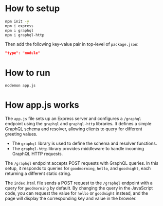# How to setup

```sh
npm init -y
npm i express
npm i graphql
npm i graphql-http
```

Then add the following key-value pair in top-level of `package.json`:

```json
"type": "module"
```

# How to run

```sh
nodemon app.js
```

# How app.js works

The `app.js` file sets up an Express server and configures a `/graphql` endpoint using the `graphql` and `graphql-http` libraries. It defines a simple GraphQL schema and resolver, allowing clients to query for different greeting values.

- The `graphql` library is used to define the schema and resolver functions.
- The `graphql-http` library provides middleware to handle incoming GraphQL HTTP requests.

The `/graphql` endpoint accepts POST requests with GraphQL queries. In this setup, it responds to queries for `goodmorning`, `hello`, and `goodnight`, each returning a different static string.

The `index.html` file sends a POST request to the `/graphql` endpoint with a query for `goodmorning` by default. By changing the query in the JavaScript code, you can request the value for `hello` or `goodnight` instead, and the page will display the corresponding key and value in the browser.